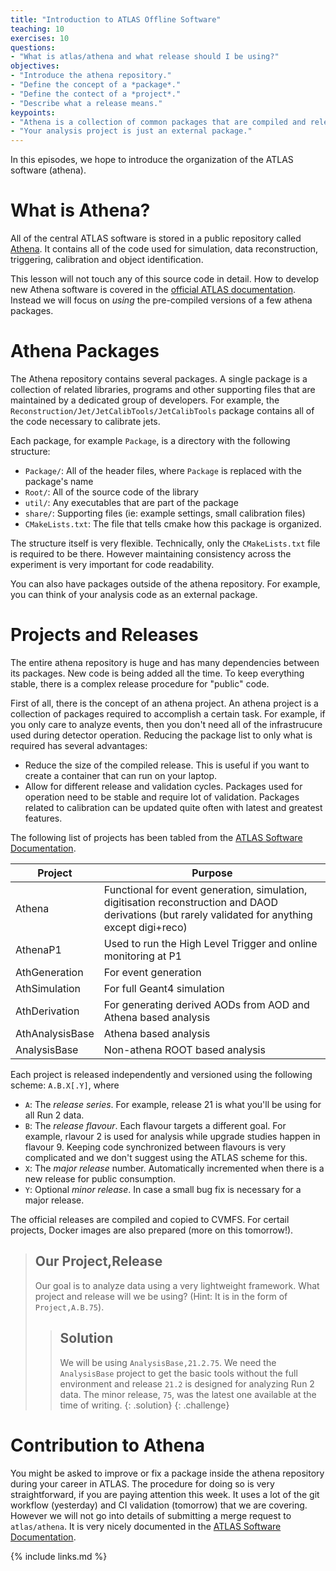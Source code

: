 ```yaml
---
title: "Introduction to ATLAS Offline Software"
teaching: 10
exercises: 10
questions:
- "What is atlas/athena and what release should I be using?"
objectives:
- "Introduce the athena repository."
- "Define the concept of a *package*."
- "Define the contect of a *project*."
- "Describe what a release means."
keypoints:
- "Athena is a collection of common packages that are compiled and released regulariy."
- "Your analysis project is just an external package."
---
```


In this episodes, we hope to introduce the organization of the ATLAS software (athena).

# What is Athena?
All of the central ATLAS software is stored in a public repository called [Athena](https://gitlab.cern.ch/atlas/athena). It contains all of the code used for simulation, data reconstruction, triggering, calibration and object identification.

This lesson will not touch any of this source code in detail. How to develop new Athena software is covered in the [official ATLAS documentation](https://atlassoftwaredocs.web.cern.ch/athena/). Instead we will focus on *using* the pre-compiled versions of a few athena packages.

# Athena Packages
The Athena repository contains several packages. A single package is a collection of related libraries, programs and other supporting files that are maintained by a dedicated group of developers. For example, the `Reconstruction/Jet/JetCalibTools/JetCalibTools` package contains all of the code necessary to calibrate jets.

Each package, for example `Package`, is a directory with the following structure:
- `Package/`: All of the header files, where `Package` is replaced with the package's name
- `Root/`: All of the source code of the library
- `util/`: Any executables that are part of the package
- `share/`: Supporting files (ie: example settings, small calibration files)
- `CMakeLists.txt`: The file that tells cmake how this package is organized.

The structure itself is very flexible. Technically, only the `CMakeLists.txt` file is required to be there. However maintaining consistency across the experiment is very important for code readability.

You can also have packages outside of the athena repository. For example, you can think of your analysis code as an external package.

# Projects and Releases
The entire athena repository is huge and has many dependencies between its packages. New code is being added all the time. To keep everything stable, there is a complex release procedure for "public" code.

First of all, there is the concept of an athena project. An athena project is a collection of packages required to accomplish a certain task. For example, if you only care to analyze events, then you don't need all of the infrastrucure used during detector operation. Reducing the package list to only what is required has several advantages:
* Reduce the size of the compiled release. This is useful if you want to create a container that can run on your laptop.
* Allow for different release and validation cycles. Packages used for operation need to be stable and require lot of validation. Packages related to calibration can be updated quite often with latest and greatest features.

The following list of projects has been tabled from the [ATLAS Software Documentation](https://atlassoftwaredocs.web.cern.ch/athena/athena-intro/).

|Project | Purpose |
| --- | --- |
|Athena          |	Functional for event generation, simulation, digitisation reconstruction and DAOD derivations (but rarely validated for anything except digi+reco)|
|AthenaP1        |	Used to run the High Level Trigger and online monitoring at P1 |
|AthGeneration   |	For event generation |
|AthSimulation   |	For full Geant4 simulation|
|AthDerivation   |	For generating derived AODs from AOD and Athena based analysis|
|AthAnalysisBase |	Athena based analysis|
|AnalysisBase    |	Non-athena ROOT based analysis|

Each project is released independently and versioned using the following scheme: `A.B.X[.Y]`, where

- `A`: The *release series*. For example, release 21 is what you'll be using for all Run 2 data.
- `B`: The *release flavour*. Each flavour targets a different goal. For example, rlavour 2 is used for analysis while upgrade studies happen in flavour 9. Keeping code synchronized between flavours is very complicated and we don't suggest using the ATLAS scheme for this.
- `X`: The *major release* number. Automatically incremented when there is a new release for public consumption.
- `Y`: Optional *minor release*. In case a small bug fix is necessary for a major release.

The official releases are compiled and copied to CVMFS. For certail projects, Docker images are also prepared (more on this tomorrow!).


> ## Our Project,Release
>
> Our goal is to analyze data using a very lightweight framework. What project and release will we be using? (Hint: It is in the form of `Project,A.B.75`).
>
> > ## Solution
> >
> > We will be using `AnalysisBase,21.2.75`. We need the `AnalysisBase` project to get the basic tools without the full environment and release `21.2` is designed for analyzing Run 2 data. The minor release, `75`, was the latest one available at the time of writing.
> {: .solution}
{: .challenge}

# Contribution to Athena
You might be asked to improve or fix a package inside the athena repository during your career in ATLAS. The procedure for doing so is very straightforward, if you are paying attention this week. It uses a lot of the git workflow (yesterday) and CI validation (tomorrow) that we are covering. However we will not go into details of submitting a merge request to `atlas/athena`. It is very nicely documented in the [ATLAS Software Documentation](https://atlassoftwaredocs.web.cern.ch/gittutorial/).



{% include links.md %}

